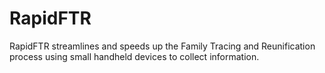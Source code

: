 RapidFTR
========

RapidFTR streamlines and speeds up the Family Tracing and Reunification process using small handheld devices to collect information.  